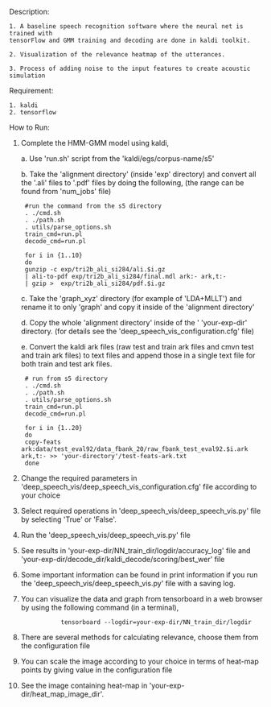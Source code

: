 Description:

    1. A baseline speech recognition software where the neural net is trained with 
    tensorFlow and GMM training and decoding are done in kaldi toolkit.

    2. Visualization of the relevance heatmap of the utterances.
    
    3. Process of adding noise to the input features to create acoustic simulation


Requirement:

    1. kaldi
    2. tensorflow


How to Run:

1. Complete the HMM-GMM model using kaldi,

	a. Use 'run.sh' script from the 'kaldi/egs/corpus-name/s5'

	b. Take the 'alignment directory' (inside 'exp' directory) and convert all 
	the '.ali' files to '.pdf' files by doing the following,
   	(the range can be found from 'num_jobs' file)

        #run the command from the s5 directory
        . ./cmd.sh
        . ./path.sh
        . utils/parse_options.sh
        train_cmd=run.pl
        decode_cmd=run.pl

        for i in {1..10}
        do
        gunzip -c exp/tri2b_ali_si284/ali.$i.gz 
        | ali-to-pdf exp/tri2b_ali_si284/final.mdl ark:- ark,t:- 
        | gzip >  exp/tri2b_ali_si284/pdf.$i.gz

	c. Take the 'graph_xyz' directory (for example of 'LDA+MLLT') and rename it 
	   to only 'graph' and copy it inside of the 'alignment directory'

	d. Copy the whole 'alignment directory' inside of the 
	   ' 'your-exp-dir' directory. 
	   (for details see the 'deep_speech_vis_configuration.cfg' file)
	   
	e. Convert the kaldi ark files (raw test and train ark files and cmvn test and train ark files) to text files and append those in a single 
	   text file for both train and test ark files.
	   
	   
        # run from s5 directory
        . ./cmd.sh
        . ./path.sh
        . utils/parse_options.sh
        train_cmd=run.pl
        decode_cmd=run.pl
        
        for i in {1..20}
        do
        copy-feats ark:data/test_eval92/data_fbank_20/raw_fbank_test_eval92.$i.ark ark,t:- >> 'your-directory'/test-feats-ark.txt
        done


2. Change the required parameters in 'deep_speech_vis/deep_speech_vis_configuration.cfg' file 
   according to your choice

3. Select required operations in 'deep_speech_vis/deep_speech_vis.py' file by selecting 'True' or 
   'False'.

4. Run the 'deep_speech_vis/deep_speech_vis.py' file

5. See results in 'your-exp-dir/NN_train_dir/logdir/accuracy_log' file 
   and 
   'your-exp-dir/decode_dir/kaldi_decode/scoring/best_wer' file

6. Some important information can be found in print information if you run the
   'deep_speech_vis/deep_speech_vis.py' file with a saving log.

7. You can visualize the data and graph from tensorboard in a web browser by 
   using the following command (in a terminal),

                  tensorboard --logdir=your-exp-dir/NN_train_dir/logdir
8. There are several methods for calculating relevance, choose them from the configuration file

9. You can scale the image according to your choice in terms of heat-map points by giving
   value in the configuration file

10. See the image containing heat-map in 'your-exp-dir/heat_map_image_dir'.
